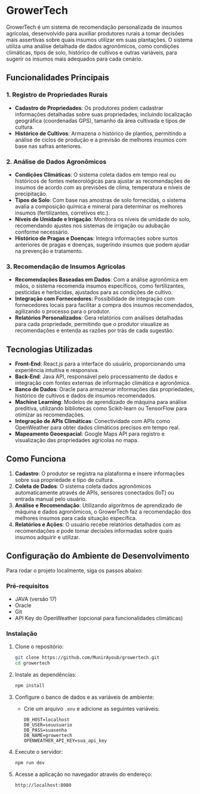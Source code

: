 # GrowerTech

GrowerTech é um sistema de recomendação personalizada de insumos agrícolas, desenvolvido para auxiliar produtores rurais a tomar decisões mais assertivas sobre quais insumos utilizar em suas plantações. O sistema utiliza uma análise detalhada de dados agronômicos, como condições climáticas, tipos de solo, histórico de cultivos e outras variáveis, para sugerir os insumos mais adequados para cada cenário.

## Funcionalidades Principais

### 1. Registro de Propriedades Rurais
- **Cadastro de Propriedades**: Os produtores podem cadastrar informações detalhadas sobre suas propriedades, incluindo localização geográfica (coordenadas GPS), tamanho da área cultivada e tipos de cultura.
- **Histórico de Cultivos**: Armazena o histórico de plantios, permitindo a análise de ciclos de produção e a previsão de melhores insumos com base nas safras anteriores.

### 2. Análise de Dados Agronômicos
- **Condições Climáticas**: O sistema coleta dados em tempo real ou históricos de fontes meteorológicas para ajustar as recomendações de insumos de acordo com as previsões de clima, temperatura e níveis de precipitação.
- **Tipos de Solo**: Com base nas amostras de solo fornecidas, o sistema avalia a composição química e mineral para determinar os melhores insumos (fertilizantes, corretivos etc.).
- **Níveis de Umidade e Irrigação**: Monitora os níveis de umidade do solo, recomendando ajustes nos sistemas de irrigação ou adubação conforme necessário.
- **Histórico de Pragas e Doenças**: Integra informações sobre surtos anteriores de pragas e doenças, sugerindo insumos que podem ajudar na prevenção e tratamento.

### 3. Recomendação de Insumos Agrícolas
- **Recomendações Baseadas em Dados**: Com a análise agronômica em mãos, o sistema recomenda insumos específicos, como fertilizantes, pesticidas e herbicidas, ajustados para as condições de cultivo.
- **Integração com Fornecedores**: Possibilidade de integração com fornecedores locais para facilitar a compra dos insumos recomendados, agilizando o processo para o produtor.
- **Relatórios Personalizados**: Gera relatórios com análises detalhadas para cada propriedade, permitindo que o produtor visualize as recomendações e entenda as razões por trás de cada sugestão.

## Tecnologias Utilizadas
- **Front-End**: React.js para a interface do usuário, proporcionando uma experiência intuitiva e responsiva.
- **Back-End**: Java API, responsável pelo processamento de dados e integração com fontes externas de informação climática e agronômica.
- **Banco de Dados**: Oracle para armazenar informações das propriedades, histórico de cultivos e dados de insumos recomendados.
- **Machine Learning**: Modelos de aprendizado de máquina para análise preditiva, utilizando bibliotecas como Scikit-learn ou TensorFlow para otimizar as recomendações.
- **Integração de APIs Climáticas**: Conectividade com APIs como OpenWeather para obter dados climáticos precisos em tempo real.
- **Mapeamento Geoespacial**: Google Maps API para registro e visualização das propriedades agrícolas no mapa.

## Como Funciona

1. **Cadastro**: O produtor se registra na plataforma e insere informações sobre sua propriedade e tipo de cultura.
2. **Coleta de Dados**: O sistema coleta dados agronômicos automaticamente através de APIs, sensores conectados (IoT) ou entrada manual pelo usuário.
3. **Análise e Recomendação**: Utilizando algoritmos de aprendizado de máquina e dados agronômicos, o GrowerTech faz a recomendação dos melhores insumos para cada situação específica.
4. **Relatórios e Ações**: O usuário recebe relatórios detalhados com as recomendações e pode tomar decisões informadas sobre quais insumos adquirir e utilizar.

## Configuração do Ambiente de Desenvolvimento

Para rodar o projeto localmente, siga os passos abaixo:

### Pré-requisitos
- JAVA (versão 17)
- Oracle
- Git
- API Key do OpenWeather (opcional para funcionalidades climáticas)

### Instalação

1. Clone o repositório:
    ```bash
    git clone https://github.com/MunirAyoub/growertech.git
    cd growertech
    ```

2. Instale as dependências:
    ```bash
    npm install
    ```

3. Configure o banco de dados e as variáveis de ambiente:
    - Crie um arquivo `.env` e adicione as seguintes variáveis:
        ```
        DB_HOST=localhost
        DB_USER=seuusuario
        DB_PASS=suasenha
        DB_NAME=growertech
        OPENWEATHER_API_KEY=sua_api_key
        ```

4. Execute o servidor:
    ```bash
    npm run dev
    ```

5. Acesse a aplicação no navegador através do endereço:
    ```
    http://localhost:8080
    ```

